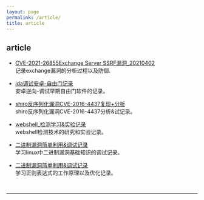 ```yaml
---
layout: page
permalink: /article/
title: article
---
```


## article

- [CVE-2021-26855Exchange Server SSRF漏洞_20210402](https://Kyre0ee.github.io/mypaper/article/CVE-2021-26855.pdf)<br>记录exchange漏洞的分析过程以及防御.

- [ida调试安卓-自由门记录](https://Kyre0ee.github.io/mypaper/article/自由门.pdf)<br>安卓逆向-调试早期自由门软件的记录。

- [shiro反序列化漏洞CVE-2016-4437复现+分析](https://Kyre0ee.github.io/mypaper/article/CVE-2016-4437.pdf)<br>shiro反序列化漏洞CVE-2016-4437分析&试记录。

- [webshell_检测学习&实验记录](https://Kyre0ee.github.io/mypaper/article/webshll分析.pdf)<br>webshell检测技术的研究和实验记录。

- [二进制漏洞简单利用&调试记录](https://Kyre0ee.github.io/mypaper/article/二进制学习.pdf)<br>学习linux中二进制漏洞基础知识的调试记录。

- [二进制漏洞简单利用&调试记录](https://Kyre0ee.github.io/mypaper/article/正则表达式.pdf)<br>学习正则表达式的工作原理以及优化记录。

  <br>

---
